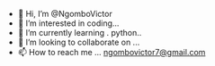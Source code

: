 - 👋 Hi, I’m @NgomboVictor
- 👀 I’m interested in coding...
- 🌱 I’m currently learning . python..
- 💞️ I’m looking to collaborate on ...
- 📫 How to reach me ... ngombovictor7@gmail.com

<!---
NgomboVictor/NgomboVictor is a ✨ special ✨ repository because its `README.md` (this file) appears on your GitHub profile.
You can click the Preview link to take a look at your changes.
--->
